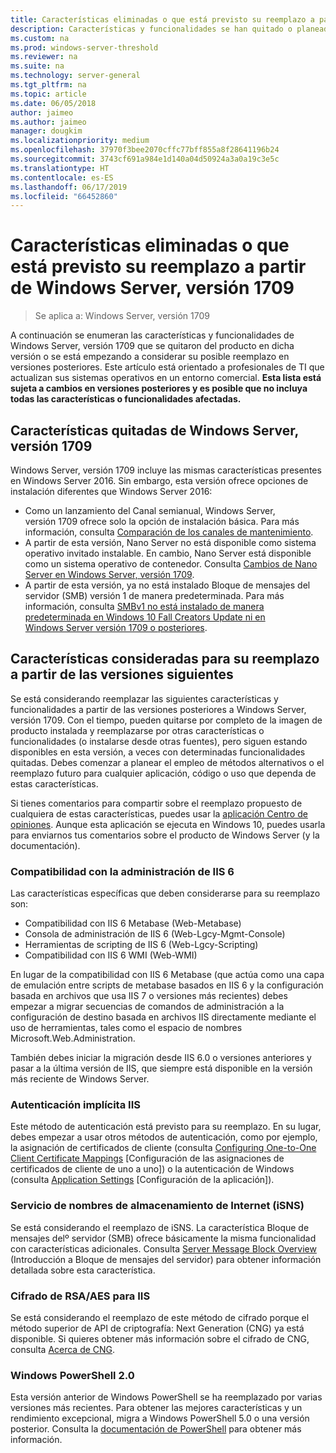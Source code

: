 ```yaml
---
title: Características eliminadas o que está previsto su reemplazo a partir de Windows Server (versión 1709)
description: Características y funcionalidades se han quitado o planeado para su eliminación en las versiones.
ms.custom: na
ms.prod: windows-server-threshold
ms.reviewer: na
ms.suite: na
ms.technology: server-general
ms.tgt_pltfrm: na
ms.topic: article
ms.date: 06/05/2018
author: jaimeo
ms.author: jaimeo
manager: dougkim
ms.localizationpriority: medium
ms.openlocfilehash: 37970f3bee2070cffc77bff855a8f28641196b24
ms.sourcegitcommit: 3743cf691a984e1d140a04d50924a3a0a19c3e5c
ms.translationtype: HT
ms.contentlocale: es-ES
ms.lasthandoff: 06/17/2019
ms.locfileid: "66452860"
---
```

# <a name="features-removed-or-planned-for-replacement-starting-with-windows-server-version-1709"></a>Características eliminadas o que está previsto su reemplazo a partir de Windows Server, versión 1709

>Se aplica a: Windows Server, versión 1709

A continuación se enumeran las características y funcionalidades de Windows Server, versión 1709 que se quitaron del producto en dicha versión o se está empezando a considerar su posible reemplazo en versiones posteriores. Este artículo está orientado a profesionales de TI que actualizan sus sistemas operativos en un entorno comercial. **Esta lista está sujeta a cambios en versiones posteriores y es posible que no incluya todas las características o funcionalidades afectadas.** 

## <a name="features-removed-from-windows-server-version-1709"></a>Características quitadas de Windows Server, versión 1709
Windows Server, versión 1709 incluye las mismas características presentes en Windows Server 2016. Sin embargo, esta versión ofrece opciones de instalación diferentes que Windows Server 2016:

- Como un lanzamiento del Canal semianual, Windows Server, versión 1709 ofrece solo la opción de instalación básica. Para más información, consulta [Comparación de los canales de mantenimiento](../get-started-19/servicing-channels-19.md).
- A partir de esta versión, Nano Server no está disponible como sistema operativo invitado instalable. En cambio, Nano Server está disponible como un sistema operativo de contenedor. Consulta [Cambios de Nano Server en Windows Server, versión 1709](nano-in-semi-annual-channel.md).
- A partir de esta versión, ya no está instalado Bloque de mensajes del servidor (SMB) versión 1 de manera predeterminada. Para más información, consulta [SMBv1 no está instalado de manera predeterminada en Windows 10 Fall Creators Update ni en Windows Server versión 1709 o posteriores](https://support.microsoft.com/help/4034314/smbv1-is-not-installed-by-default-in-windows).


## <a name="features-being-considered-for-replacement-starting-with-subsequent-releases"></a>Características consideradas para su reemplazo a partir de las versiones siguientes

Se está considerando reemplazar las siguientes características y funcionalidades a partir de las versiones posteriores a Windows Server, versión 1709. Con el tiempo, pueden quitarse por completo de la imagen de producto instalada y reemplazarse por otras características o funcionalidades (o instalarse desde otras fuentes), pero siguen estando disponibles en esta versión, a veces con determinadas funcionalidades quitadas. Debes comenzar a planear el empleo de métodos alternativos o el reemplazo futuro para cualquier aplicación, código o uso que dependa de estas características.

Si tienes comentarios para compartir sobre el reemplazo propuesto de cualquiera de estas características, puedes usar la [aplicación Centro de opiniones](https://support.microsoft.com/help/4021566/windows-10-send-feedback-to-microsoft-with-feedback-hub-app). Aunque esta aplicación se ejecuta en Windows 10, puedes usarla para enviarnos tus comentarios sobre el producto de Windows Server (y la documentación).

### <a name="iis-6-management-compatibility"></a>Compatibilidad con la administración de IIS 6
Las características específicas que deben considerarse para su reemplazo son:

- Compatibilidad con IIS 6 Metabase (Web-Metabase)
- Consola de administración de IIS 6 (Web-Lgcy-Mgmt-Console)
- Herramientas de scripting de IIS 6 (Web-Lgcy-Scripting)
- Compatibilidad con IIS 6 WMI (Web-WMI)

En lugar de la compatibilidad con IIS 6 Metabase (que actúa como una capa de emulación entre scripts de metabase basados en IIS 6 y la configuración basada en archivos que usa IIS 7 o versiones más recientes) debes empezar a migrar secuencias de comandos de administración a la configuración de destino basada en archivos IIS directamente mediante el uso de herramientas, tales como el espacio de nombres Microsoft.Web.Administration.

También debes iniciar la migración desde IIS 6.0 o versiones anteriores y pasar a la última versión de IIS, que siempre está disponible en la versión más reciente de Windows Server.


### <a name="iis-digest-authentication"></a>Autenticación implícita IIS
Este método de autenticación está previsto para su reemplazo. En su lugar, debes empezar a usar otros métodos de autenticación, como por ejemplo, la asignación de certificados de cliente (consulta [Configuring One-to-One Client Certificate Mappings](https://docs.microsoft.com/iis/manage/configuring-security/configuring-one-to-one-client-certificate-mappings) [Configuración de las asignaciones de certificados de cliente de uno a uno]) o la autenticación de Windows (consulta [Application Settings](https://docs.microsoft.com/iis-administration/configuration/appsettings.json) [Configuración de la aplicación]).

### <a name="internet-storage-name-service-isns"></a>Servicio de nombres de almacenamiento de Internet (iSNS)
Se está considerando el reemplazo de iSNS. La característica Bloque de mensajes delº servidor (SMB) ofrece básicamente la misma funcionalidad con características adicionales. Consulta [Server Message Block Overview](https://technet.microsoft.com/library/hh831795(v=ws.11).aspx) (Introducción a Bloque de mensajes del servidor) para obtener información detallada sobre esta característica.

### <a name="rsaaes-encryption-for-iis"></a>Cifrado de RSA/AES para IIS 
Se está considerando el reemplazo de este método de cifrado porque el método superior de API de criptografía: Next Generation (CNG) ya está disponible. Si quieres obtener más información sobre el cifrado de CNG, consulta [Acerca de CNG](https://msdn.microsoft.com/library/windows/desktop/aa375276(v=vs.85).aspx).

### <a name="windows-powershell-20"></a>Windows PowerShell 2.0
Esta versión anterior de Windows PowerShell se ha reemplazado por varias versiones más recientes. Para obtener las mejores características y un rendimiento excepcional, migra a Windows PowerShell 5.0 o una versión posterior. Consulta la [documentación de PowerShell](https://docs.microsoft.com/powershell/index?view=powershell-5.1) para obtener más información.

